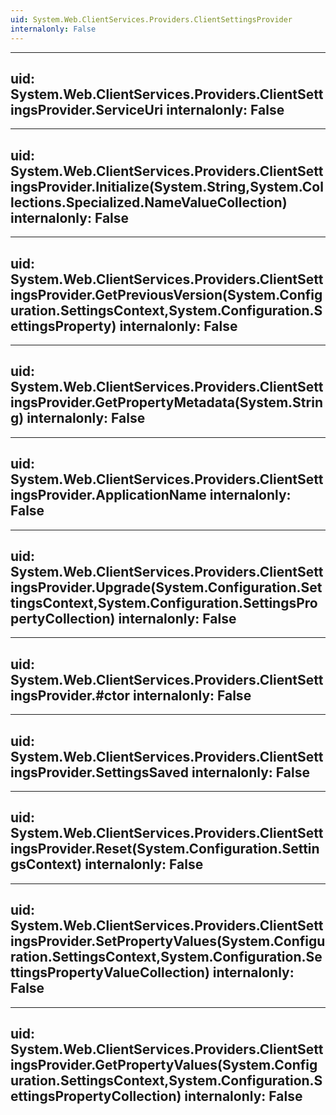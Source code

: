 ```yaml
---
uid: System.Web.ClientServices.Providers.ClientSettingsProvider
internalonly: False
---
```


---
uid: System.Web.ClientServices.Providers.ClientSettingsProvider.ServiceUri
internalonly: False
---

---
uid: System.Web.ClientServices.Providers.ClientSettingsProvider.Initialize(System.String,System.Collections.Specialized.NameValueCollection)
internalonly: False
---

---
uid: System.Web.ClientServices.Providers.ClientSettingsProvider.GetPreviousVersion(System.Configuration.SettingsContext,System.Configuration.SettingsProperty)
internalonly: False
---

---
uid: System.Web.ClientServices.Providers.ClientSettingsProvider.GetPropertyMetadata(System.String)
internalonly: False
---

---
uid: System.Web.ClientServices.Providers.ClientSettingsProvider.ApplicationName
internalonly: False
---

---
uid: System.Web.ClientServices.Providers.ClientSettingsProvider.Upgrade(System.Configuration.SettingsContext,System.Configuration.SettingsPropertyCollection)
internalonly: False
---

---
uid: System.Web.ClientServices.Providers.ClientSettingsProvider.#ctor
internalonly: False
---

---
uid: System.Web.ClientServices.Providers.ClientSettingsProvider.SettingsSaved
internalonly: False
---

---
uid: System.Web.ClientServices.Providers.ClientSettingsProvider.Reset(System.Configuration.SettingsContext)
internalonly: False
---

---
uid: System.Web.ClientServices.Providers.ClientSettingsProvider.SetPropertyValues(System.Configuration.SettingsContext,System.Configuration.SettingsPropertyValueCollection)
internalonly: False
---

---
uid: System.Web.ClientServices.Providers.ClientSettingsProvider.GetPropertyValues(System.Configuration.SettingsContext,System.Configuration.SettingsPropertyCollection)
internalonly: False
---
